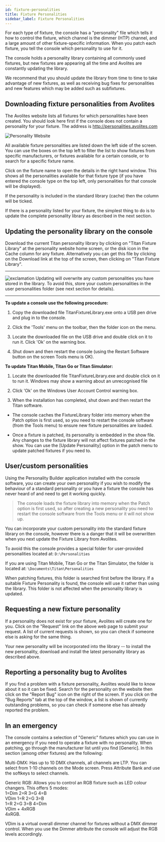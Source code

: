 ```yaml
---
id: fixture-personalities
title: Fixture Personalities
sidebar_label: Fixture Personalities
---
```


For each type of fixture, the console has a "personality" file which
tells it how to control the fixture, which channel is the dimmer (HTP)
channel, and a large amount of other fixture-specific information. When
you patch each fixture, you tell the console which personality to use
for it.

The console holds a personality library containing all commonly used
fixtures, but new fixtures are appearing all the time and Avolites are
constantly updating the library.

We recommend that you should update the library from time to time to
take advantage of new fixtures, as well as receiving bug fixes for
personalities and new features which may be added such as subfixtures.

Downloading fixture personalities from Avolites
-----------------------------------------------

The Avolites website lists all fixtures for which personalities have
been created. You should look here first if the console does not contain
a personality for your fixture. The address is
http://personalities.avolites.com

![Personality Website](/docs/images/image353.png)

All available fixture personalities are listed down the left side of the
screen. You can use the boxes on the top left to filter the list to show
fixtures from specific manufacturers, or fixtures available for a
certain console, or to search for a specific fixture name.

Click on the fixture name to open the details in the right hand window.
This shows all the personalities available for that fixture type (if you
have entered the console type on the top left, only personalities for
that console will be displayed).

If the personality is included in the standard library (cache) then the
column will be ticked.

If there is a personality listed for your fixture, the simplest thing to
do is to update the complete personality library as described in the
next section.

Updating the personality library on the console
-----------------------------------------------

Download the current Titan personality library by clicking on "Titan
Fixture Library" at the personality website home screen, or the disk
icon in the Cache column for any fixture. Alternatively you can get this
file by clicking on the Download link at the top of the screen, then
clicking on "Titan Fixture Library".

  ---------------------------------------------------------------------------------------------------- --------------------------------------------------------------------------------------------------------------------------------------------------------------------------------------------------
  ![exclamation](/docs/images/image5.png)   Updating will overwrite any custom personalities you have stored in the library. To avoid this, store your custom personalities in the user personalities folder (see next section for details).
  ---------------------------------------------------------------------------------------------------- --------------------------------------------------------------------------------------------------------------------------------------------------------------------------------------------------

**To update a console use the following procedure:**

1. Copy the downloaded file TitanFixtureLibrary.exe onto a USB pen
drive and plug in to the console.

2. Click the \'Tools\' menu on the toolbar, then the folder icon on the
menu.

3. Locate the downloaded file on the USB drive and double click on it
to run it. Click \'Ok\' on the warning box.

4. Shut down and then restart the console (using the Restart Software
button on the screen Tools menu is OK).

**To update Titan Mobile, Titan Go or Titan Simulator:**

1. Locate the downloaded file TitanFixtureLibrary.exe and double click
on it to run it. Windows may show a warning about an unrecognised file

2. Click \'Ok\' on the Windows User Account Control warning box.

3. When the installation has completed, shut down and then restart the
Titan software.

-   The console caches the FixtureLibrary folder into memory when the
    Patch option is first used, so you need to restart the console
    software (from the Tools menu) to ensure new fixture personalities
    are loaded.

-   Once a fixture is patched, its personality is embedded in the show
    file. Any changes to the fixture library will not affect fixtures
    patched in the show. You can use the \[Update Personality\] option
    in the patch menu to update patched fixtures if you need to.

User/custom personalities
-------------------------

Using the Personality Builder application installed with the console
software, you can create your own personality if you wish to modify the
behaviour of a standard personality or you have a fixture the console
has never heard of and need to get it working quickly.

> The console loads the fixture library into memory when the Patch option is first used, so after creating a new personality you need to restart the console software from the Tools menu or it will not show up.

You can incorporate your custom personality into the standard fixture
library on the console, however there is a danger that it will be
overwritten when you next update the Fixture Library from Avolites.

To avoid this the console provides a special folder for user-provided
personalities located at: `D:\Personalities`

If you are using Titan Mobile, Titan Go or the Titan Simulator, the
folder is located at: `\Documents\Titan\Personalities`

When patching fixtures, this folder is searched first before the
library. If a suitable Fixture Personality is found, the console will
use it rather than using the library. This folder is not affected when
the personality library is updated.

Requesting a new fixture personality
------------------------------------

If a personality does not exist for your fixture, Avolites will create
one for you. Click on the "Request" link on the above web page to submit
your request. A list of current requests is shown, so you can check if
someone else is asking for the same thing.

Your new personality will be incorporated into the library -- to install
the new personality, download and install the latest personality library
as described above.

Reporting a personality bug to Avolites
---------------------------------------

If you find a problem with a fixture personality, Avolites would like to
know about it so it can be fixed. Search for the personality on the
website then click on the "Report Bug" icon on the right of the screen.
If you click on the "Bug Reports" tab at the top of the window, a list
is shown of currently outstanding problems, so you can check if someone
else has already reported the problem.

In an emergency
---------------

The console contains a selection of "Generic" fixtures which you can use
in an emergency if you need to operate a fixture with no personality.
When patching, go through the manufacturer list until you find
\[Generic\]. In this section (among other fixtures) are the following:

Multi-DMX: Has up to 10 DMX channels, all channels are LTP. You can
select from 1-10 channels on the Mode screen. Press Attribute Bank and
use the softkeys to select channels.

Generic RGB: Allows you to control an RGB fixture such as LED colour
changers. This offers 5 modes:\
1=Dim 2=R 3=G 4=B\
VDim 1=R 2=G 3=B\
1=R 2=G 3=B 4=Dim\
VDim + 4xRGB\
4xRGB.

VDim is a virtual overall dimmer channel for fixtures without a DMX
dimmer control. When you use the Dimmer attribute the console will
adjust the RGB levels accordingly.
